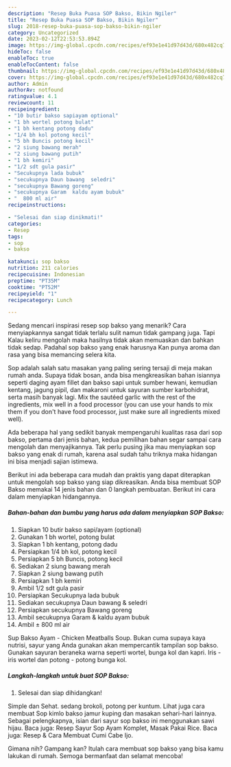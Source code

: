 ```yaml
---
description: "Resep Buka Puasa SOP Bakso, Bikin Ngiler"
title: "Resep Buka Puasa SOP Bakso, Bikin Ngiler"
slug: 2018-resep-buka-puasa-sop-bakso-bikin-ngiler
category: Uncategorized
date: 2023-02-12T22:53:53.894Z
image: https://img-global.cpcdn.com/recipes/ef93e1e41d97d43d/680x482cq70/sop-bakso-foto-resep-utama.jpg
hideToc: false
enableToc: true
enableTocContent: false
thumbnail: https://img-global.cpcdn.com/recipes/ef93e1e41d97d43d/680x482cq70/sop-bakso-foto-resep-utama.jpg
cover: https://img-global.cpcdn.com/recipes/ef93e1e41d97d43d/680x482cq70/sop-bakso-foto-resep-utama.jpg
author: Admin
authorAv: notfound
ratingvalue: 4.1
reviewcount: 11
recipeingredient:
- "10 butir bakso sapiayam optional"
- "1 bh wortel potong bulat"
- "1 bh kentang potong dadu"
- "1/4 bh kol potong kecil"
- "5 bh Buncis potong kecil"
- "2 siung bawang merah"
- "2 siung bawang putih"
- "1 bh kemiri"
- "1/2 sdt gula pasir"
- "Secukupnya lada bubuk"
- "secukupnya Daun bawang  seledri"
- "secukupnya Bawang goreng"
- "secukupnya Garam  kaldu ayam bubuk"
- "  800 ml air"
recipeinstructions:

- "Selesai dan siap dinikmati!"
categories:
- Resep
tags:
- sop
- bakso

katakunci: sop bakso 
nutrition: 211 calories
recipecuisine: Indonesian
preptime: "PT35M"
cooktime: "PT52M"
recipeyield: "1"
recipecategory: Lunch

---
```



Sedang mencari inspirasi resep sop bakso yang menarik? Cara menyiapkannya sangat tidak terlalu sulit namun tidak gampang juga. Tapi Kalau keliru mengolah maka hasilnya tidak akan memuaskan dan bahkan tidak sedap. Padahal sop bakso yang enak harusnya Kan punya aroma dan rasa yang bisa memancing selera kita.


Sop adalah salah satu masakan yang paling sering tersaji di meja makan rumah anda. Supaya tidak bosan, anda bisa mengkreasikan bahan isiannya seperti daging ayam fillet dan bakso sapi untuk sumber hewani, kemudian kentang, jagung pipil, dan makaroni untuk sayuran sumber karbohidrat, serta masih banyak lagi. Mix the sautéed garlic with the rest of the ingredients, mix well in a food processor (you can use your hands to mix them if you don&#39;t have food processor, just make sure all ingredients mixed well).

Ada beberapa hal yang sedikit banyak mempengaruhi kualitas rasa dari sop bakso, pertama dari jenis bahan, kedua pemilihan bahan segar sampai cara mengolah dan menyajikannya. Tak perlu pusing jika mau menyiapkan sop bakso yang enak di rumah, karena asal sudah tahu triknya maka hidangan ini bisa menjadi sajian istimewa.


Berikut ini ada beberapa cara mudah dan praktis yang dapat diterapkan untuk mengolah sop bakso yang siap dikreasikan. Anda bisa membuat SOP Bakso memakai 14 jenis bahan dan 0 langkah pembuatan. Berikut ini cara dalam menyiapkan hidangannya.

<!--inarticleads1-->

##### Bahan-bahan dan bumbu yang harus ada dalam menyiapkan SOP Bakso:

1. Siapkan 10 butir bakso sapi/ayam (optional)
1. Gunakan 1 bh wortel, potong bulat
1. Siapkan 1 bh kentang, potong dadu
1. Persiapkan 1/4 bh kol, potong kecil
1. Persiapkan 5 bh Buncis, potong kecil
1. Sediakan 2 siung bawang merah
1. Siapkan 2 siung bawang putih
1. Persiapkan 1 bh kemiri
1. Ambil 1/2 sdt gula pasir
1. Persiapkan Secukupnya lada bubuk
1. Sediakan secukupnya Daun bawang &amp; seledri
1. Persiapkan secukupnya Bawang goreng
1. Ambil secukupnya Garam &amp; kaldu ayam bubuk
1. Ambil  ± 800 ml air


Sup Bakso Ayam - Chicken Meatballs Soup. Bukan cuma supaya kaya nutrisi, sayur yang Anda gunakan akan mempercantik tampilan sop bakso. Gunakan sayuran beraneka warna seperti wortel, bunga kol dan kapri. Iris - iris wortel dan potong - potong bunga kol. 

<!--inarticleads2-->

##### Langkah-langkah untuk buat SOP Bakso:


1. Selesai dan siap dihidangkan!

Simple dan Sehat. sedang brokoli, potong per kuntum. Lihat juga cara membuat Sop kimlo bakso jamur kuping dan masakan sehari-hari lainnya. Sebagai pelengkapnya, isian dari sayur sop bakso ini menggunakan sawi hijau. Baca juga: Resep Sayur Sop Ayam Komplet, Masak Pakai Rice. Baca juga: Resep &amp; Cara Membuat Cumi Cabe Ijo. 

Gimana nih? Gampang kan? Itulah cara membuat sop bakso yang bisa kamu lakukan di rumah. Semoga bermanfaat dan selamat mencoba!
